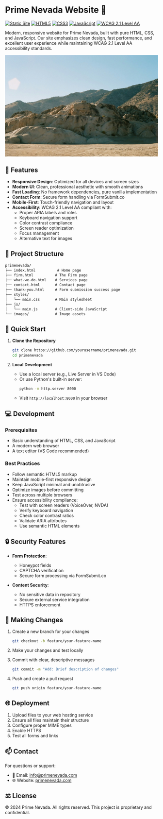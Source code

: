 # Prime Nevada Website 🏢

[![Static Site](https://img.shields.io/badge/Website-Static-blue)](https://primenevada.com)
[![HTML5](https://img.shields.io/badge/HTML5-E34F26?logo=html5&logoColor=white)](https://html.spec.whatwg.org/)
[![CSS3](https://img.shields.io/badge/CSS3-1572B6?logo=css3&logoColor=white)](https://www.w3.org/Style/CSS/)
[![JavaScript](https://img.shields.io/badge/JavaScript-F7DF1E?logo=javascript&logoColor=black)](https://developer.mozilla.org/en-US/docs/Web/JavaScript)
[![WCAG 2.1 Level AA](https://img.shields.io/badge/WCAG_2.1-Level_AA-green)](https://www.w3.org/WAI/WCAG21/quickref/)

Modern, responsive website for Prime Nevada, built with pure HTML, CSS, and JavaScript. Our site emphasizes clean design, fast performance, and excellent user experience while maintaining WCAG 2.1 Level AA accessibility standards.

![Prime Nevada Website Preview](images/hero-bg.jpg)

## 🌟 Features

- **Responsive Design**: Optimized for all devices and screen sizes
- **Modern UI**: Clean, professional aesthetic with smooth animations
- **Fast Loading**: No framework dependencies, pure vanilla implementation
- **Contact Form**: Secure form handling via FormSubmit.co
- **Mobile-First**: Touch-friendly navigation and layout
- **Accessibility**: WCAG 2.1 Level AA compliant with:
  - Proper ARIA labels and roles
  - Keyboard navigation support
  - Color contrast compliance
  - Screen reader optimization
  - Focus management
  - Alternative text for images

## 📁 Project Structure

```
primenevada/
├── index.html          # Home page
├── firm.html          # The Firm page
├── what-we-do.html    # Services page
├── contact.html       # Contact page
├── thank-you.html     # Form submission success page
├── styles/
│   └── main.css       # Main stylesheet
├── js/
│   └── main.js        # Client-side JavaScript
└── images/            # Image assets
```

## 🚀 Quick Start

1. **Clone the Repository**
   ```bash
   git clone https://github.com/yourusername/primenevada.git
   cd primenevada
   ```

2. **Local Development**
   - Use a local server (e.g., Live Server in VS Code)
   - Or use Python's built-in server:
     ```bash
     python -m http.server 8000
     ```
   - Visit `http://localhost:8000` in your browser

## 💻 Development

### Prerequisites
- Basic understanding of HTML, CSS, and JavaScript
- A modern web browser
- A text editor (VS Code recommended)

### Best Practices
- Follow semantic HTML5 markup
- Maintain mobile-first responsive design
- Keep JavaScript minimal and unobtrusive
- Optimize images before committing
- Test across multiple browsers
- Ensure accessibility compliance:
  - Test with screen readers (VoiceOver, NVDA)
  - Verify keyboard navigation
  - Check color contrast ratios
  - Validate ARIA attributes
  - Use semantic HTML elements

## 🔒 Security Features

- **Form Protection**: 
  - Honeypot fields
  - CAPTCHA verification
  - Secure form processing via FormSubmit.co

- **Content Security**:
  - No sensitive data in repository
  - Secure external service integration
  - HTTPS enforcement

## 📝 Making Changes

1. Create a new branch for your changes
   ```bash
   git checkout -b feature/your-feature-name
   ```

2. Make your changes and test locally

3. Commit with clear, descriptive messages
   ```bash
   git commit -m "Add: Brief description of changes"
   ```

4. Push and create a pull request
   ```bash
   git push origin feature/your-feature-name
   ```

## 🌐 Deployment

1. Upload files to your web hosting service
2. Ensure all files maintain their structure
3. Configure proper MIME types
4. Enable HTTPS
5. Test all forms and links

## 📫 Contact

For questions or support:
- 📧 Email: info@primenevada.com
- 🌐 Website: [primenevada.com](https://primenevada.com)

## ⚖️ License

© 2024 Prime Nevada. All rights reserved. This project is proprietary and confidential.
